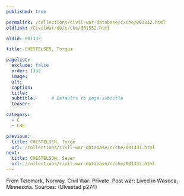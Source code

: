 ```yaml
---
published: true

permalink: /collections/civil-war-database/c/che/001332.html
oldlink: /CivilWar/db/c/che/001332.html

oldid: 001332

title: CHESTELSEN, Torgus

pagelist:
  exclude: false
  order: 1332
  image: 
  alt:
  caption:
  title:
  subtitle:      # Defaults to page subtitle
  teaser:

category: 
  - C 
  - CHE

previous:
  title: CHESTELSEN, Torge
  url: /collections/civil-war-database/c/che/001331.html  
next:
  title: CHESTELSON, Sever
  url: /collections/civil-war-database/c/che/001333.html   
---
```

From Telemark, Norway. Civil War: Private. Post war: Lived in Waseca, Minnesota. Sources: (Ulvestad p274)